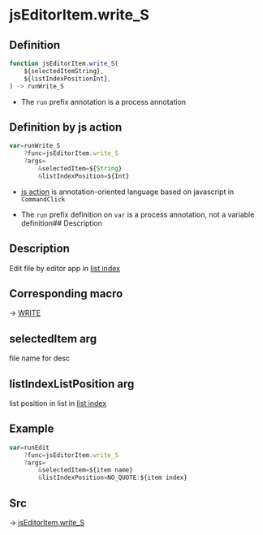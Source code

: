 # jsEditorItem.write_S

## Definition

```js.js
function jsEditorItem.write_S(
	${selectedItemString},
	${listIndexPositionInt},
) -> runWrite_S
```

- The `run` prefix annotation is a process annotation
## Definition by js action

```js.js
var=runWrite_S
	?func=jsEditorItem.write_S
	?args=
		&selectedItem=${String}
		&listIndexPosition=${Int}
```

- [js action](#) is annotation-oriented language based on javascript in `CommandClick`

- The `run` prefix definition on `var` is a process annotation, not a variable definition## Description

## Description

Edit file by editor app in [list index](https://github.com/puutaro/CommandClick/blob/master/md/developer/configs/listIndexConfig.md)

## Corresponding macro

-> [WRITE](https://github.com/puutaro/CommandClick/blob/master/md/developer/js_action/js_action_macro_for_list_index.md#write)

## selectedItem arg

file name for desc

## listIndexListPosition arg

list position in list in [list index](https://github.com/puutaro/CommandClick/blob/master/md/developer/configs/listIndexConfig.md)


## Example

```js.js
var=runEdit
    ?func=jsEditorItem.write_S
    ?args=
        &selectedItem=${item name}
        &listIndexPosition=NO_QUOTE:${item index}

```



## Src

-> [jsEditorItem.write_S](https://github.com/puutaro/CommandClick/blob/master/app/src/main/java/com/puutaro/commandclick/fragment_lib/terminal_fragment/js_interface/list_index/JsEditorItem.kt#L77)


